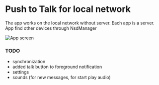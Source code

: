 # Push to Talk for local network

The app works on the local network without server. Each app is a server.
App find other devices through NsdManager

![App screen](https://github.com/devapro/LANwalkieTalkie/raw/master/screen.jpg)

### TODO


- synchronization
- added talk button to foreground notification
- settings
- sounds (for new messages, for start play audio)